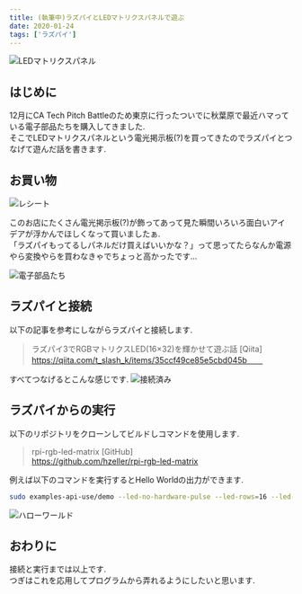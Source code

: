 ```yaml
---
title: (執筆中)ラズパイとLEDマトリクスパネルで遊ぶ
date: 2020-01-24
tags: ['ラズパイ']
---
```


![LEDマトリクスパネル](https://dl.dropboxusercontent.com/s/51sb17is3fpk7r4/RGB%E3%83%9E%E3%83%88%E3%83%AA%E3%82%AF%E3%82%B9LED.gif?dl=0)

## はじめに
12月にCA Tech Pitch Battleのため東京に行ったついでに秋葉原で最近ハマっている電子部品たちを購入してきました.  
そこでLEDマトリクスパネルという電光掲示板(?)を買ってきたのでラズパイとつなげて遊んだ話を書きます.  

## お買い物
![レシート](https://dl.dropboxusercontent.com/s/b1drcapjxe1qve5/%E7%A7%8B%E8%91%89%E5%8E%9F%E9%9B%BB%E5%AD%90%E9%83%A8%E5%93%81%E3%83%AC%E3%82%B7%E3%83%BC%E3%83%88.jpeg?dl=0)

このお店にたくさん電光掲示板(?)が飾ってあって見た瞬間いろいろ面白いアイデアが浮かんでほしくなって買いましたぁ.  
「ラズパイもってるしパネルだけ買えばいいかな？」って思ってたらなんか電源やら変換やらを買わなきゃでちょっと高かったです...  

![電子部品たち](https://dl.dropboxusercontent.com/s/pl23egstxo4r471/%E7%A7%8B%E8%91%89%E5%8E%9F%E9%9B%BB%E5%AD%90%E9%83%A8%E5%93%81.jpeg?dl=0)

## ラズパイと接続
以下の記事を参考にしながらラズパイと接続します.

> ラズパイ3でRGBマトリクスLED(16×32)を輝かせて遊ぶ話 [Qiita]  
> https://qiita.com/t_slash_k/items/35ccf49ce85e5cbd045b　　

すべてつなげるとこんな感じです.
![接続済み](https://dl.dropboxusercontent.com/s/v2gqtzsiq8ct378/%E3%83%A9%E3%82%BA%E3%83%91%E3%82%A4%E3%81%A8%E3%81%AE%E6%8E%A5%E7%B6%9A.jpeg?dl=0)


## ラズパイからの実行
以下のリポジトリをクローンしてビルドしコマンドを使用します.

> rpi-rgb-led-matrix [GitHub]  
> https://github.com/hzeller/rpi-rgb-led-matrix  

例えば以下のコマンドを実行するとHello Worldの出力ができます.
```zsh
sudo examples-api-use/demo --led-no-hardware-pulse --led-rows=16 --led-cols=32 -D 1 -m 20  /home/pi/rpi-rgb-led-matrix/examples-api-use/runtext16.ppm
```

![ハローワールド](https://dl.dropboxusercontent.com/s/ep9vt5f1akooxk4/%E3%83%9E%E3%83%88%E3%83%AA%E3%82%AF%E3%82%B9%E3%83%91%E3%83%8D%E3%83%AB%E3%83%8F%E3%83%AD%E3%83%BC%E3%83%AF%E3%83%BC%E3%83%AB%E3%83%89.gif?dl=0)

## おわりに
接続と実行までは以上です.  
つぎはこれを応用してプログラムから弄れるようにしたいと思います.